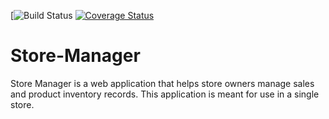 [![Build Status](https://travis-ci.com/vmuthabuku/Store-Manager.svg?branch=ch-passing-tests-api-161293677)
[![Coverage Status](https://coveralls.io/repos/github/vmuthabuku/Store-Manager/badge.svg?branch=ch-passing-tests-api-161293677)](https://coveralls.io/github/vmuthabuku/Store-Manager?branch=ch-passing-tests-api-161293677)



# Store-Manager
Store Manager is a web application that helps store owners manage sales and product inventory records. This application is meant for use in a single store.
